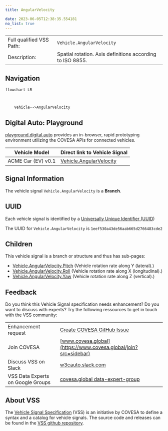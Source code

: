 ```yaml
---
title: AngularVelocity

date: 2023-06-05T12:38:35.554181
no_list: true
---
```



| | |
|---|---|
| Full qualified VSS Path: | `Vehicle.AngularVelocity` |
| Description: | Spatial rotation. Axis definitions according to ISO 8855. |

## Navigation

```mermaid
flowchart LR



    Vehicle-->AngularVelocity

```


## Digital Auto: Playground

[playground.digital.auto](http://digital.auto) provides an in-browser, rapid prototyping environment utilizing the COVESA APIs for connected vehicles. 

| Vehicle Model | Direct link to Vehicle Signal |
|---|---|
| ACME Car (EV) v0.1 | [Vehicle.AngularVelocity](https://digitalauto.netlify.app/model/STLWzk1WyqVVLbfymb4f/cvi/list/Vehicle.AngularVelocity/) |


## Signal Information




The vehicle signal `Vehicle.AngularVelocity` is a **Branch**.





## UUID

Each vehicle signal is identified by a [Universally Unique Identifier (UUID](https://en.wikipedia.org/wiki/Universally_unique_identifier))

The UUID for `Vehicle.AngularVelocity` is `1eef530a43de56aab665d2766483cde2`

## Children

This vehicle signal is a branch or structure and thus has sub-pages:

- [Vehicle.AngularVelocity.Pitch](pitch/) (Vehicle rotation rate along Y (lateral).)
- [Vehicle.AngularVelocity.Roll](roll/) (Vehicle rotation rate along X (longitudinal).)
- [Vehicle.AngularVelocity.Yaw](yaw/) (Vehicle rotation rate along Z (vertical).)


## Feedback

Do you think this Vehicle Signal specification needs enhancement? Do you want to discuss with experts? Try the following ressources to get in touch with the VSS community:

| | |
|---|---|
| Enhancement request | [Create COVESA GitHub Issue](https://github.com/COVESA/vehicle_signal_specification/issues/new?body=Please+describe+your+feedback&title=Signal+feedback+Vehicle.AngularVelocity) |
| Join COVESA | [www.covesa.global](https://www.covesa.global/join?src=sidebar) |
| Discuss VSS on Slack | [w3cauto.slack.com](http://w3cauto.slack.com/) |
| VSS Data Experts on Google Groups | [covesa.global data-expert-group](https://groups.google.com/a/covesa.global/g/data-expert-group) |

## About VSS

The [Vehicle Signal Specification](https://covesa.github.io/vehicle_signal_specification/) (VSS)
is an initiative by COVESA to define a syntax and a catalog for vehicle signals.
The source code and releases can be found in the [VSS github repository](https://github.com/COVESA/vehicle_signal_specification).

